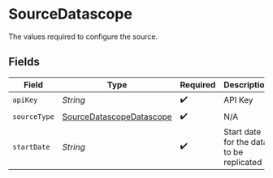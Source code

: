 # SourceDatascope

The values required to configure the source.


## Fields

| Field                                                                       | Type                                                                        | Required                                                                    | Description                                                                 | Example                                                                     |
| --------------------------------------------------------------------------- | --------------------------------------------------------------------------- | --------------------------------------------------------------------------- | --------------------------------------------------------------------------- | --------------------------------------------------------------------------- |
| `apiKey`                                                                    | *String*                                                                    | :heavy_check_mark:                                                          | API Key                                                                     |                                                                             |
| `sourceType`                                                                | [SourceDatascopeDatascope](../../models/shared/SourceDatascopeDatascope.md) | :heavy_check_mark:                                                          | N/A                                                                         |                                                                             |
| `startDate`                                                                 | *String*                                                                    | :heavy_check_mark:                                                          | Start date for the data to be replicated                                    | dd/mm/YYYY HH:MM                                                            |